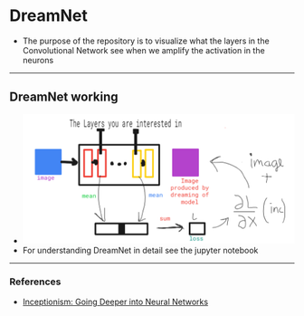 # DreamNet
* The purpose of the repository is to visualize what the layers in the Convolutional Network see when we amplify the activation in the neurons

---
## DreamNet working
* ![DreamNet.png](https://github.com/VachanVY/DreamNet/blob/main/DreamNet.png)
* For understanding DreamNet in detail see the jupyter notebook

---
### References
* [Inceptionism: Going Deeper into Neural Networks](https://blog.research.google/2015/06/inceptionism-going-deeper-into-neural.html)
